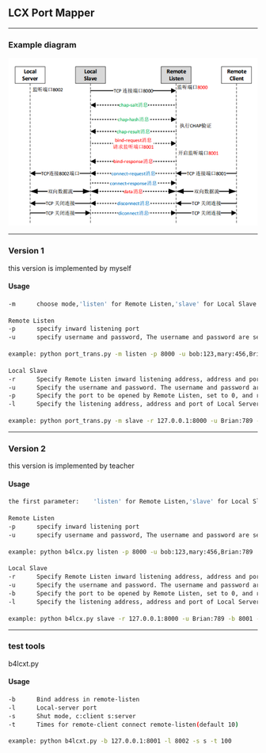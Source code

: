## LCX Port Mapper

***

### Example diagram

![diagram](https://github.com/XutongLi/LCX-Port-Mapper/blob/master/diagram/diagram.PNG  "diagram")

***

### Version 1

this version is implemented by myself

#### Usage

```bash
-m 		choose mode,'listen' for Remote Listen,'slave' for Local Slave

Remote Listen
-p		specify inward listening port
-u		specify username and password, The username and password are separated by ':' and separated by ',' between multiple users. 

example: python port_trans.py -m listen -p 8000 -u bob:123,mary:456,Brian:7894

Local Slave
-r		Specify Remote Listen inward listening address, address and port separated by ':'.
-u		Specify the username and password. The username and password are separated by ':'.
-p		Specify the port to be opened by Remote Listen, set to 0, and randomly selected by Remote Listen.
-l		Specify the listening address, address and port of Local Server to be separated by ':'.

example: python port_trans.py -m slave -r 127.0.0.1:8000 -u Brian:789 -p 8001 -l 127.0.0.1:8002 
```

***

### Version 2

this version is implemented by teacher

#### Usage

```bash
the first parameter:	'listen' for Remote Listen,'slave' for Local Slave

Remote Listen
-p		specify inward listening port
-u		specify username and password, The username and password are separated by ':' and separated by ',' between multiple users. 

example: python b4lcx.py listen -p 8000 -u bob:123,mary:456,Brian:789

Local Slave
-r		Specify Remote Listen inward listening address, address and port separated by ':'.
-u		Specify the username and password. The username and password are separated by ':'.
-b		Specify the port to be opened by Remote Listen, set to 0, and randomly selected by Remote Listen.
-l		Specify the listening address, address and port of Local Server to be separated by ':'.

example: python b4lcx.py slave -r 127.0.0.1:8000 -u Brian:789 -b 8001 -l 127.0.0.1:8002 
```
***

### test tools

b4lcxt.py

#### Usage

```bash
-b		Bind address in remote-listen
-l		Local-server port
-s		Shut mode, c:client s:server
-t		Times for remote-client connect remote-listen(default 10)

example: python b4lcxt.py -b 127.0.0.1:8001 -l 8002 -s s -t 100
```

